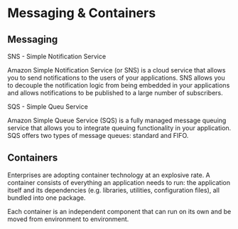 # Messaging & Containers

## Messaging

SNS - Simple Notification Service

Amazon Simple Notification Service (or SNS) is a cloud service that allows you to send notifications to the users of your applications. SNS allows you to decouple the notification logic from being embedded in your applications and allows notifications to be published to a large number of subscribers.

SQS - Simple Queu Service

Amazon Simple Queue Service (SQS) is a fully managed message queuing service that allows you to integrate queuing functionality in your application. SQS offers two types of message queues: standard and FIFO.

## Containers

Enterprises are adopting container technology at an explosive rate. A container consists of everything an application needs to run: the application itself and its dependencies (e.g. libraries, utilities, configuration files), all bundled into one package.

Each container is an independent component that can run on its own and be moved from environment to environment.
